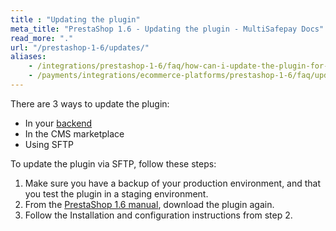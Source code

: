 ```yaml
---
title : "Updating the plugin"
meta_title: "PrestaShop 1.6 - Updating the plugin - MultiSafepay Docs"
read_more: "."
url: "/prestashop-1-6/updates/"
aliases: 
    - /integrations/prestashop-1-6/faq/how-can-i-update-the-plugin-for-prestashop-1-6/
    - /payments/integrations/ecommerce-platforms/prestashop-1-6/faq/updating-the-plugin/
---
```


There are 3 ways to update the plugin:

- In your [backend](/glossaries/multisafepay-glossary/#backend)
- In the CMS marketplace 
- Using SFTP

To update the plugin via SFTP, follow these steps:

1. Make sure you have a backup of your production environment, and that you test the plugin in a staging environment.
2. From the [PrestaShop 1.6 manual](/payments/integrations/ecommerce-platforms/prestashop-1-6/#manual), download the plugin again.
3. Follow the Installation and configuration instructions from step 2.